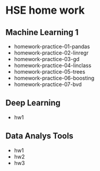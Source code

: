 # HSE home work 
## Machine Learning 1
- homework-practice-01-pandas
- homework-practice-02-linregr
- homework-practice-03-gd
- homework-practice-04-linclass
- homework-practice-05-trees
- homework-practice-06-boosting
- homework-practice-07-bvd

## Deep Learning
- hw1

## Data Analys Tools
- hw1
- hw2
- hw3
